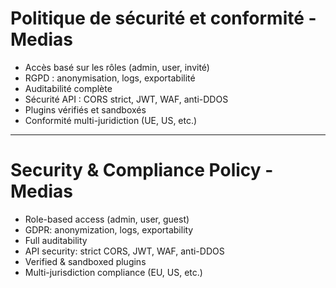 # Politique de sécurité et conformité - Medias

- Accès basé sur les rôles (admin, user, invité)
- RGPD : anonymisation, logs, exportabilité
- Auditabilité complète
- Sécurité API : CORS strict, JWT, WAF, anti-DDOS
- Plugins vérifiés et sandboxés
- Conformité multi-juridiction (UE, US, etc.)

---

# Security & Compliance Policy - Medias

- Role-based access (admin, user, guest)
- GDPR: anonymization, logs, exportability
- Full auditability
- API security: strict CORS, JWT, WAF, anti-DDOS
- Verified & sandboxed plugins
- Multi-jurisdiction compliance (EU, US, etc.)
